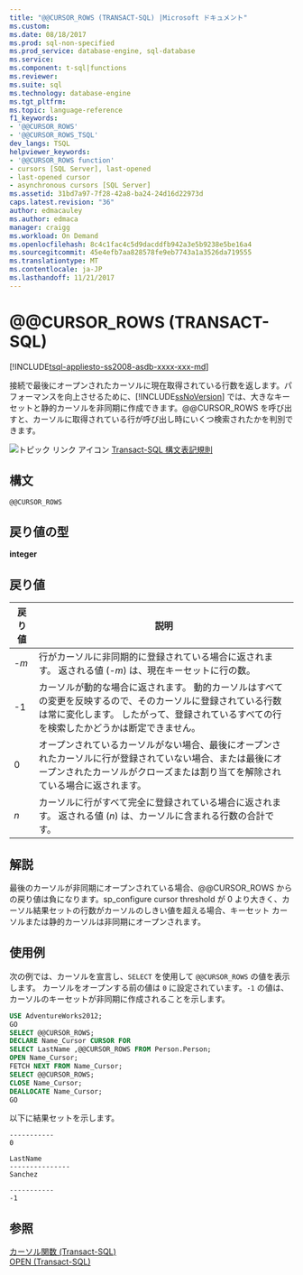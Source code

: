 ```yaml
---
title: "@@CURSOR_ROWS (TRANSACT-SQL) |Microsoft ドキュメント"
ms.custom: 
ms.date: 08/18/2017
ms.prod: sql-non-specified
ms.prod_service: database-engine, sql-database
ms.service: 
ms.component: t-sql|functions
ms.reviewer: 
ms.suite: sql
ms.technology: database-engine
ms.tgt_pltfrm: 
ms.topic: language-reference
f1_keywords:
- '@@CURSOR_ROWS'
- '@@CURSOR_ROWS_TSQL'
dev_langs: TSQL
helpviewer_keywords:
- '@@CURSOR_ROWS function'
- cursors [SQL Server], last-opened
- last-opened cursor
- asynchronous cursors [SQL Server]
ms.assetid: 31bd7a97-7f28-42a8-ba24-24d16d22973d
caps.latest.revision: "36"
author: edmacauley
ms.author: edmaca
manager: craigg
ms.workload: On Demand
ms.openlocfilehash: 8c4c1fac4c5d9dacddfb942a3e5b9238e5be16a4
ms.sourcegitcommit: 45e4efb7aa828578fe9eb7743a1a3526da719555
ms.translationtype: MT
ms.contentlocale: ja-JP
ms.lasthandoff: 11/21/2017
---
```

# <a name="x40x40cursorrows-transact-sql"></a>@@CURSOR_ROWS (TRANSACT-SQL)
[!INCLUDE[tsql-appliesto-ss2008-asdb-xxxx-xxx-md](../../includes/tsql-appliesto-ss2008-asdb-xxxx-xxx-md.md)]

接続で最後にオープンされたカーソルに現在取得されている行数を返します。パフォーマンスを向上させるために、[!INCLUDE[ssNoVersion](../../includes/ssnoversion-md.md)] では、大きなキーセットと静的カーソルを非同期に作成できます。@@CURSOR_ROWS を呼び出すと、カーソルに取得されている行が呼び出し時にいくつ検索されたかを判別できます。
  
![トピック リンク アイコン](../../database-engine/configure-windows/media/topic-link.gif "トピック リンク アイコン") [Transact-SQL 構文表記規則](../../t-sql/language-elements/transact-sql-syntax-conventions-transact-sql.md)
  
## <a name="syntax"></a>構文  
  
```
@@CURSOR_ROWS  
```  
  
## <a name="return-types"></a>戻り値の型
**integer**
  
## <a name="return-value"></a>戻り値  
  
|戻り値|説明|  
|---|---|
|-*m*|行がカーソルに非同期的に登録されている場合に返されます。 返される値 (-*m*) は、現在キーセットに行の数。|  
|-1|カーソルが動的な場合に返されます。 動的カーソルはすべての変更を反映するので、そのカーソルに登録されている行数は常に変化します。 したがって、登録されているすべての行を検索したかどうかは断定できません。|  
|0|オープンされているカーソルがない場合、最後にオープンされたカーソルに行が登録されていない場合、または最後にオープンされたカーソルがクローズまたは割り当てを解除されている場合に返されます。|  
|*n*|カーソルに行がすべて完全に登録されている場合に返されます。 返される値 (*n*) は、カーソルに含まれる行数の合計です。|  
  
## <a name="remarks"></a>解説  
最後のカーソルが非同期にオープンされている場合、@@CURSOR_ROWS からの戻り値は負になります。sp_configure cursor threshold が 0 より大きく、カーソル結果セットの行数がカーソルのしきい値を超える場合、キーセット カーソルまたは静的カーソルは非同期にオープンされます。
  
## <a name="examples"></a>使用例  
次の例では、カーソルを宣言し、`SELECT` を使用して `@@CURSOR_ROWS` の値を表示します。 カーソルをオープンする前の値は `0` に設定されています。`-1` の値は、カーソルのキーセットが非同期に作成されることを示します。
  
```sql
USE AdventureWorks2012;  
GO  
SELECT @@CURSOR_ROWS;  
DECLARE Name_Cursor CURSOR FOR  
SELECT LastName ,@@CURSOR_ROWS FROM Person.Person;  
OPEN Name_Cursor;  
FETCH NEXT FROM Name_Cursor;  
SELECT @@CURSOR_ROWS;  
CLOSE Name_Cursor;  
DEALLOCATE Name_Cursor;  
GO             
```  
  
以下に結果セットを示します。
  
```
-----------
0  
```

```
LastName
---------------
Sanchez
```

```
-----------
-1
```  
  
## <a name="see-also"></a>参照
[カーソル関数 &#40;Transact-SQL&#41;](../../t-sql/functions/cursor-functions-transact-sql.md)  
[OPEN &#40;Transact-SQL&#41;](../../t-sql/language-elements/open-transact-sql.md)
  
  

